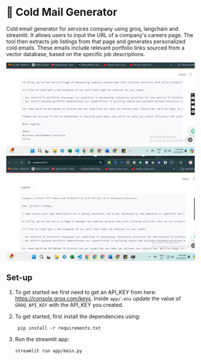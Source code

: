 # 📧 Cold Mail Generator
Cold email generator for services company using groq, langchain and streamlit. It allows users to input the URL of a company's careers page. The tool then extracts job listings from that page and generates personalized cold emails. These emails include relevant portfolio links sourced from a vector database, based on the specific job descriptions. 


![img.png](imgs/img1.png)
![img.png](imgs/img2.png)


## Set-up
1. To get started we first need to get an API_KEY from here: https://console.groq.com/keys. Inside `app/.env` update the value of `GROQ_API_KEY` with the API_KEY you created. 


2. To get started, first install the dependencies using:
    ```commandline
     pip install -r requirements.txt
    ```
   
3. Run the streamlit app:
   ```commandline
   streamlit run app/main.py
   ```
   
